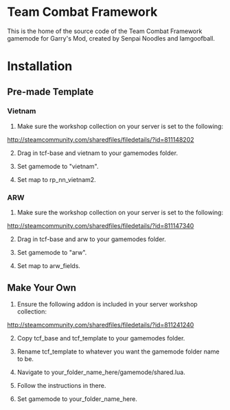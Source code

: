 # Team Combat Framework

This is the home of the source code of the Team Combat Framework gamemode for Garry's Mod, created by Senpai Noodles and Iamgoofball.

# Installation
## Pre-made Template
### Vietnam
1. Make sure the workshop collection on your server is set to the following:

http://steamcommunity.com/sharedfiles/filedetails/?id=811148202

2. Drag in tcf-base and vietnam to your gamemodes folder.

3. Set gamemode to "vietnam".

4. Set map to rp_nn_vietnam2.

### ARW

1. Make sure the workshop collection on your server is set to the following:

http://steamcommunity.com/sharedfiles/filedetails/?id=811147340

2. Drag in tcf-base and arw to your gamemodes folder.

3. Set gamemode to "arw".

4. Set map to arw_fields.

## Make Your Own
1. Ensure the following addon is included in your server workshop collection:

http://steamcommunity.com/sharedfiles/filedetails/?id=811241240

2. Copy tcf_base and tcf_template to your gamemodes folder.

3. Rename tcf_template to whatever you want the gamemode folder name to be.

4. Navigate to your_folder_name_here/gamemode/shared.lua.

5. Follow the instructions in there.

6. Set gamemode to your_folder_name_here.
